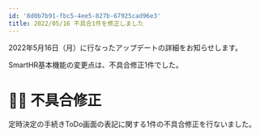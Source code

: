 ```yaml
---
id: '8d0b7b91-fbc5-4ee5-827b-67925cad96e3'
title: 2022/05/16 不具合1件を修正しました
---
```

2022年5月16日（月）に行なったアップデートの詳細をお知らせします。

SmartHR基本機能の変更点は、不具合修正1件でした。

# 👨‍⚕️ 不具合修正

定時決定の手続きToDo画面の表記に関する1件の不具合修正を行ないました。